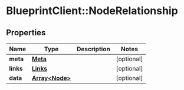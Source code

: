 # BlueprintClient::NodeRelationship

## Properties
Name | Type | Description | Notes
------------ | ------------- | ------------- | -------------
**meta** | [**Meta**](Meta.md) |  | [optional] 
**links** | [**Links**](Links.md) |  | [optional] 
**data** | [**Array&lt;Node&gt;**](Node.md) |  | [optional] 


